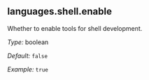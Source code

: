 

[comment]: # (Please add your documentation on top of this line)

## languages\.shell\.enable

Whether to enable tools for shell development\.



*Type:*
boolean



*Default:*
` false `



*Example:*
` true `

